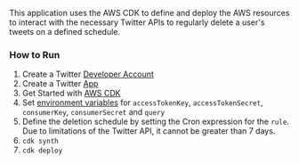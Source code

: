 This application uses the AWS CDK to define and deploy the AWS resources to interact with the necessary Twitter APIs to regularly delete a user's tweets on a defined schedule.


### How to Run
1. Create a Twitter [Developer Account](https://developer.twitter.com/en/apply)
2. Create a Twitter [App](https://developer.twitter.com/en/apps/create)
3. Get Started with [AWS CDK](https://docs.aws.amazon.com/cdk/latest/guide/work-with-cdk-python.html)
4. Set [environment variables](https://docs.aws.amazon.com/lambda/latest/dg/configuration-envvars.html) for `accessTokenKey`, `accessTokenSecret`, `consumerKey`, `consumerSecret` and `query`
5. Define the deletion schedule by setting the Cron expression for the `rule`.  Due to limitations of the Twitter API, it cannot be greater than 7 days.  
6. `cdk synth`
7. `cdk deploy`